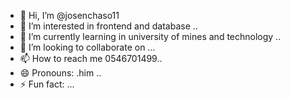 - 👋 Hi, I’m @josenchaso11
- 👀 I’m interested in frontend and database ..
- 🌱 I’m currently learning in university of mines and technology ..
- 💞️ I’m looking to collaborate on ...
- 📫 How to reach me 0546701499..
- 😄 Pronouns: .him ..
- ⚡ Fun fact: ...

<!---
josenchaso11/josenchaso11 is a ✨ special ✨ repository because its `README.md` (this file) appears on your GitHub profile.
You can click the Preview link to take a look at your changes.
--->
